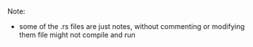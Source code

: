 Note:

- some of the .rs files are just notes, without commenting or modifying them file might not compile and run